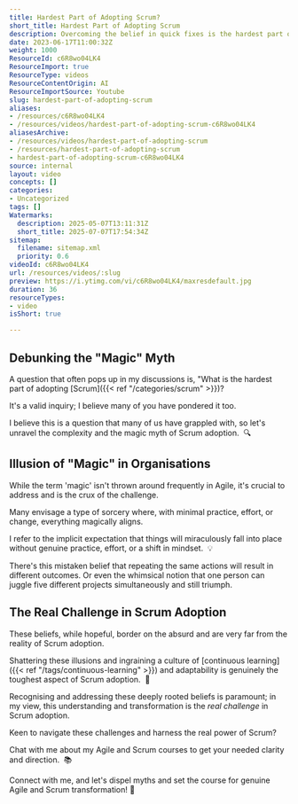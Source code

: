 ```yaml
---
title: Hardest Part of Adopting Scrum?
short_title: Hardest Part of Adopting Scrum
description: Overcoming the belief in quick fixes is the hardest part of Scrum adoption; true success requires mindset change, continuous learning, and organisational adaptability.
date: 2023-06-17T11:00:32Z
weight: 1000
ResourceId: c6R8wo04LK4
ResourceImport: true
ResourceType: videos
ResourceContentOrigin: AI
ResourceImportSource: Youtube
slug: hardest-part-of-adopting-scrum
aliases:
- /resources/c6R8wo04LK4
- /resources/videos/hardest-part-of-adopting-scrum-c6R8wo04LK4
aliasesArchive:
- /resources/videos/hardest-part-of-adopting-scrum
- /resources/hardest-part-of-adopting-scrum
- hardest-part-of-adopting-scrum-c6R8wo04LK4
source: internal
layout: video
concepts: []
categories:
- Uncategorized
tags: []
Watermarks:
  description: 2025-05-07T13:11:31Z
  short_title: 2025-07-07T17:54:34Z
sitemap:
  filename: sitemap.xml
  priority: 0.6
videoId: c6R8wo04LK4
url: /resources/videos/:slug
preview: https://i.ytimg.com/vi/c6R8wo04LK4/maxresdefault.jpg
duration: 36
resourceTypes:
- video
isShort: true

---
```

## Debunking the "Magic" Myth

A question that often pops up in my discussions is, "What is the hardest part of adopting [Scrum]({{< ref "/categories/scrum" >}})?

It's a valid inquiry; I believe many of you have pondered it too.

I believe this is a question that many of us have grappled with, so let's unravel the complexity and the magic myth of Scrum adoption.  🔍

## Illusion of "Magic" in Organisations

While the term 'magic' isn't thrown around frequently in Agile, it's crucial to address and is the crux of the challenge.

Many envisage a type of sorcery where, with minimal practice, effort, or change, everything magically aligns.  

I refer to the implicit expectation that things will miraculously fall into place without genuine practice, effort, or a shift in mindset.  💡

There's this mistaken belief that repeating the same actions will result in different outcomes. Or even the whimsical notion that one person can juggle five different projects simultaneously and still triumph.

## The Real Challenge in Scrum Adoption

These beliefs, while hopeful, border on the absurd and are very far from the reality of Scrum adoption.

Shattering these illusions and ingraining a culture of [continuous learning]({{< ref "/tags/continuous-learning" >}}) and adaptability is genuinely the toughest aspect of Scrum adoption.  🚫 

Recognising and addressing these deeply rooted beliefs is paramount; in my view, this understanding and transformation is the _real challenge_ in Scrum adoption.

Keen to navigate these challenges and harness the real power of Scrum?

Chat with me about my Agile and Scrum courses to get your needed clarity and direction.  📚

Connect with me, and let's dispel myths and set the course for genuine Agile and Scrum transformation! 🚀
